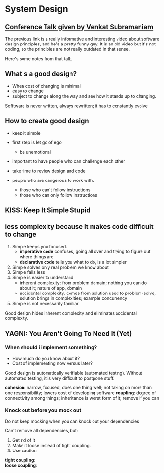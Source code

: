 # System Design

## [Conference Talk given by Venkat Subramaniam](https://www.youtube.com/watch?v=llGgO74uXMI)

The previous link is a really informative and interesting video about software design principles, and he's a pretty funny guy. It is an old video but it's not coding, so the principles are not really outdated in that sense.

Here's some notes from that talk.

## What's a good design?

- When cost of changing is minimal
- easy to change
- subject to change along the way and see how it stands up to changing.

Sofftware is never written, always rewritten; it has to constantly evolve

## How to create good design

- keep it simple
- first step is let go of ego
  - be unemotional
- important to have people who can challenge each other
- take time to review design and code

- people who are dangerous to work with:
  - those who can't follow instructions
  - those who can only follow instructions

## **KISS**:  Keep It Simple Stupid

## less complexity because it makes code difficult to change

1. Simple keeps you focused.
    - **imperative code** confuses, going all over and trying to figure out where things are
    - **declarative code** tells you what to do, is a lot simpler
2. Simple solves only real problem we know about
3. Simple fails less
4. Simple is easier to understand
    - inherent complexity:  from problem domain; nothing you can do about it; nature of app, domain
    - accidental complexity:  comes from solution used to problem-solve; solution brings in complexities; example concurrency
5. Simple is not necessarily familiar

Good design hides inherent complexity and eliminates accidental complexity.

## **YAGNI**: You Aren't Going To Need It (Yet)

### When should i implement something?

- How much do you know about it?
- Cost of implementing now versus later?

Good design is automatically verifiable (automated testing).  Without automated testing, it is very difficult to postpone stuff.

**cohesion**:  narrow, focused, does one thing well; not taking on more than one responsibility; lowers cost of developing software
**coupling**:  degree of connectivity among things; inheritance is worst form of it; remove if you can

### Knock out before you mock out

Do not keep mocking when you can knock out your dependencies

Can't remove all dependencies, but:

1. Get rid of it
2. Make it loose instead of tight coupling.
3. Use caution

**tight coupling**:  
**loose coupling**:  
